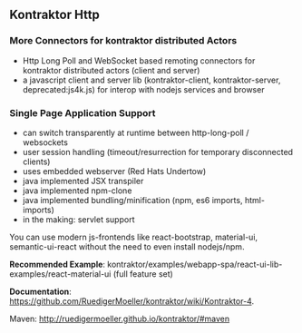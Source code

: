 ## Kontraktor Http

### More Connectors for kontraktor distributed Actors

* Http Long Poll and WebSocket based remoting connectors for kontraktor distributed actors (client and server)
* a javascript client and server lib (kontraktor-client, kontraktor-server, deprecated:js4k.js) for
interop with nodejs services and browser

### Single Page Application Support

* can switch transparently at runtime between http-long-poll / websockets
* user session handling (timeout/resurrection for temporary disconnected clients) 
* uses embedded webserver (Red Hats Undertow)
* java implemented JSX transpiler 
* java implemented npm-clone
* java implemented bundling/minification (npm, es6 imports, html-imports)
* in the making: servlet support

You can use modern js-frontends like react-bootstrap, material-ui, semantic-ui-react without the need
to even install nodejs/npm.

**Recommended Example**: kontraktor/examples/webapp-spa/react-ui-lib-examples/react-material-ui (full feature set)

**Documentation**: https://github.com/RuedigerMoeller/kontraktor/wiki/Kontraktor-4.

Maven:
http://ruedigermoeller.github.io/kontraktor/#maven
